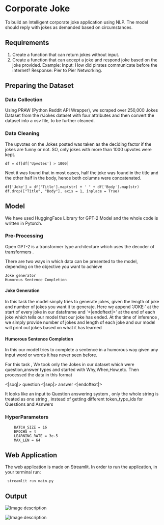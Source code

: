 
# Corporate Joke

To build an Intelligent corporate joke application using NLP. The model should reply with jokes as
demanded based on circumstances.



## Requirements

1. Create a function that can return jokes without input.
2. Create a function that can accept a joke and respond joke based on the joke provided.
Example:
    Input: How did pirates communicate before the internet?
    Response: Pier to Pier Networking.


## Preparing the Dataset 
### Data Collection
Using PRAW (Python Reddit API Wrapper), we scraped over 250,000 Jokes Dataset from the r/Jokes dataset with four attributes and then convert the dataset into a csv file, to be further cleaned. 

### Data Cleaning

The upvotes on the Jokes posted was taken as the deciding factor if the jokes are funny or not. SO, only jokes with more than 1000 upvotes were kept. 
    
    df = df[df['Upvotes'] > 1000]  

Next it was found that in most cases, half the joke was found in the title and the other half in the body, hence both columns were concatenated.

    df['Joke'] = df['Title'].map(str) + ' ' + df['Body'].map(str)
    df.drop(["Title", "Body"], axis = 1, inplace = True)




## Model

We have used HuggingFace Library for GPT-2 Model and the whole code is written in Pytorch.

### Pre-Processing

Open GPT-2 is a transformer type architecture which uses the decoder of transformers .

There are two ways in which data can be presented to the model, depending on the objective you want to achieve

    Joke generator
    Humorous Sentence Completion


#### Joke Generation

In this task the model simply tries to generate jokes, given the length of joke and number of jokes you want it to generate. Here we append 'JOKE:' at the start of every joke in our dataframe and '<|endoftext|>' at the end of each joke which tells our model that our joke has ended. At the time of inference , we simply provide number of jokes and length of each joke and our model will print out jokes based on what it has learned


#### Humorous Sentence Completion

In this our model tries to complete a sentence in a humorous way given any input word or words it has never seen before.

For this task , We took only the Jokes in our dataset which were question,answer types and started with Why,When,How,etc. Then processed the data in this format

<|soq|> question <|sep|> answer <|endoftext|>

It looks like an input to Question answering system , only the whole string is treated as one string , instead of getting different token_type_ids for Questions and Asnwers

### HyperParameters

        BATCH_SIZE = 16
        EPOCHS = 4
        LEARNING_RATE = 3e-5
        MAX_LEN = 64
    

## Web Application
The web application is made on Streamlit.
In order to run the application, in your terminal run:
    
     streamlit run main.py
## Output

![Image description](https://github.com/glitchdawg/Corporate-joker/blob/main/Pictures/Joke%20Generator.png)

![Image description](https://github.com/glitchdawg/Corporate-joker/blob/main/Pictures/Sentence%20Completion.png)

